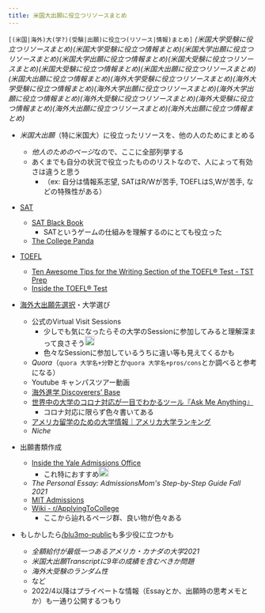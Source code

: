 ```yaml
---
title: 米国大出願に役立つリソースまとめ
---
```


`[(米国|海外)大(学?)(受験|出願)に役立つ(リソース|情報)まとめ]` *(米国大学受験に役立つリソースまとめ)​* *(米国大学受験に役立つ情報まとめ)​* *(米国大学出願に役立つリソースまとめ)​* *(米国大学出願に役立つ情報まとめ)​* *(米国大受験に役立つリソースまとめ)​* *(米国大受験に役立つ情報まとめ)​* *(米国大出願に役立つリソースまとめ)​* *(米国大出願に役立つ情報まとめ)​* *(海外大学受験に役立つリソースまとめ)​* *(海外大学受験に役立つ情報まとめ)​* *(海外大学出願に役立つリソースまとめ)​* *(海外大学出願に役立つ情報まとめ)​* *(海外大受験に役立つリソースまとめ)​* *(海外大受験に役立つ情報まとめ)​* *(海外大出願に役立つリソースまとめ)​* *(海外大出願に役立つ情報まとめ)​*

* *米国大出願*（特に米国大）に役立ったリソースを、他の人のためにまとめる
  
  * *他人のためのページ*なので、ここに全部列挙する
  * あくまでも自分の状況で役立ったもののリストなので、人によって有効さは違うと思う
    * （ex: 自分は情報系志望, SATはR/Wが苦手, TOEFLはS,Wが苦手, などの特殊性がある）
* [SAT](SAT.md)
  
  * [SAT Black Book](SAT%20Black%20Book.md)
    * SATというゲームの仕組みを理解するのにとても役立った
  * [The College Panda](https://thecollegepanda.com/)
* [TOEFL](TOEFL.md)
  
  * [Ten Awesome Tips for the Writing Section of the TOEFL® Test - TST Prep](https://tstprep.com/ten-awesome-tips-for-the-writing-section-of-the-toefl-test/)
  * [Inside the TOEFL® Test](https://www.youtube.com/playlist?list=PL499345C34BF71B4C)
* [海外大出願先選択](%E6%B5%B7%E5%A4%96%E5%A4%A7%E5%87%BA%E9%A1%98%E5%85%88%E9%81%B8%E6%8A%9E.md)・大学選び
  
  * 公式のVirtual Visit Sessions
    * 少しでも気になったらその大学のSessionに参加してみると理解深まって良さそう<img src='https://scrapbox.io/api/pages/blu3mo-public/blu3mo/icon' alt='blu3mo.icon' height="19.5"/>
    * 色々なSessionに参加しているうちに違い等も見えてくるかも
  * *Quora*（`quora 大学名+分野`とか`quora 大学名+pros/cons`とか調べると参考になる）
  * Youtube キャンパスツアー動画
  * [海外進学 Discoverers’ Base](https://discoverersbase.com/)
  * [世界中の大学のコロナ対応が一目でわかるツール『Ask Me Anything』](https://www.ryugakupress.com/ama/)
    * コロナ対応に限らず色々書いてある
  * [アメリカ留学のための大学情報｜アメリカ大学ランキング](https://www.ryugaku.ne.jp/)
  * *Niche*
* 出願書類作成
  
  * [Inside the Yale Admissions Office](Inside%20the%20Yale%20Admissions%20Office.md)
    * これ特におすすめ<img src='https://scrapbox.io/api/pages/blu3mo-public/blu3mo/icon' alt='blu3mo.icon' height="19.5"/>
  * *The Personal Essay: AdmissionsMom's Step-by-Step Guide Fall 2021*
  * [MIT Admissions](MIT%20Admissions.md)
  * [Wiki - r/ApplyingToCollege](https://www.reddit.com/r/ApplyingToCollege/wiki/index)
    * ここから辿れるページ群、良い物が色々ある
* もしかしたら[/blu3mo-public](https://scrapbox.io/blu3mo-public)も多少役に立つかも
  
  * *全額給付が最低一つあるアメリカ・カナダの大学2021*
  * *米国大出願Transcriptに9年の成績を含むべきか問題*
  * *海外大受験のランダム性*
  * など
  * 2022/4以降はプライベートな情報（Essayとか、出願時の思考メモとか）も一通り公開するつもり
